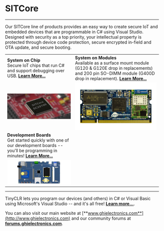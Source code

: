 # SITCore
---
Our SITCore line of products provides an easy way to create secure IoT and embedded devices that are programmable in C# using Visual Studio. Designed with security as a top priority, your intellectual property is protected through device code protection, secure encrypted in-field and OTA update, and secure booting.

|  |  |
|---|---|
| **System on Chip** </br> Secure IoT chips that run C# and support debugging over USB. [**Learn More...**](soc.md) | **System on Modules** </br> Available as a surface mount module (G120 & G120E drop in replacements) and 200 pin SO-DIMM module (G400D drop in replacement). [**Learn More...**](soc.md) |
| [![SITCore SC20260](images/sc20100-board.jpg)](soc.md) | [![G400S](images/uc5550.jpg)](soc.md) |
| **Development Boards** </br> Get started quickly with one of our development boards -- you'll be programming in minutes! [**Learn More...**](dev.md)| |
| [![FEZ](images/sitcore-dev-board.jpg)](dev.md) | |
 
***

TinyCLR lets you program our devices (and others) in C# or Visual Basic using Microsoft's Visual Studio -- and it's all free!  [**Learn more...**](../../software/tinyclr/intro.md).

You can also visit our main website at [**www.ghielectronics.com**](http://www.ghielectronics.com) and our community forums at [**forums.ghielectronics.com**](https://forums.ghielectronics.com/).